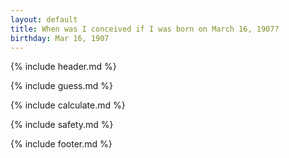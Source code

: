 ```yaml
---
layout: default
title: When was I conceived if I was born on March 16, 1907?
birthday: Mar 16, 1907
---
```


{% include header.md %}

{% include guess.md %}

{% include calculate.md %}

{% include safety.md %}

{% include footer.md %}




